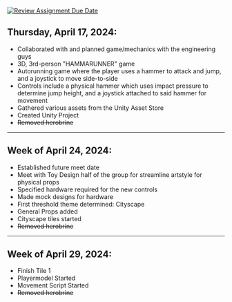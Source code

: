 [![Review Assignment Due Date](https://classroom.github.com/assets/deadline-readme-button-24ddc0f5d75046c5622901739e7c5dd533143b0c8e959d652212380cedb1ea36.svg)](https://classroom.github.com/a/I9Y6Lby2)


## **Thursday, April 17, 2024:**
- Collaborated with and planned game/mechanics with the engineering guys
- 3D, 3rd-person "HAMMARUNNER" game
 - Autorunning game where the player uses a hammer to attack and jump, and a joystick to move side-to-side
 - Controls include a physical hammer which uses impact pressure to determine jump height, and a joystick attached to said hammer for movement
- Gathered various assets from the Unity Asset Store
- Created Unity Project
- ~~Removed herobrine~~

***
## **Week of April 24, 2024:**
- Established future meet date
- Meet with Toy Design half of the group for streamline artstyle for physical props
- Specified hardware required for the new controls
- Made mock designs for hardware
- First threshold theme determined: Cityscape
- General Props added
- Cityscape tiles started
- ~~Removed herobrine~~

***
## **Week of April 29, 2024:**
- Finish Tile 1
- Playermodel Started
- Movement Script Started
- ~~Removed herobrine~~
